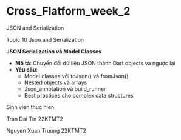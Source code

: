 # Cross_Flatform_week_2
JSON and Serialization

Topic 10 Json and Serialization

**JSON Serialization và Model Classes**
- **Mô tả**: Chuyển đổi dữ liệu JSON thành Dart objects và ngược lại
- **Yêu cầu**:
  - Model classes với toJson() và fromJson()
  - Nested objects và arrays
  - Json_annotation và build_runner
  - Best practices cho complex data structures

Sinh vien thuc hien

Tran Dai Tin 22KTMT2

Nguyen Xuan Truong 22KTMT2
